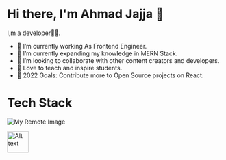  # Hi there, I'm Ahmad Jajja 👋



 I,m a developer🧑‍💻.

- 🔭 I’m currently working As Frontend Engineer.
- 🌱 I’m currently expanding my knowledge in MERN Stack.
- 👯 I’m looking to collaborate with other content creators and developers.
- 📢 Love to teach and inspire students.
- 🥅 2022 Goals: Contribute more to Open Source projects on React.


# Tech Stack


![My Remote Image](https://repository-images.githubusercontent.com/427210279/9918a449-bc04-42ac-af29-1d1856aa9530)

<img
  src="[/path/to/img.jpg]([https://github.com/topics/learn-c](https://repository-images.githubusercontent.com/427210279/9918a449-bc04-42ac-af29-1d1856aa9530))"
  alt="Alt text"
  title="Optional title"
  style="display: inline-block; margin: 0 auto; width: 50px; height: 50px">
